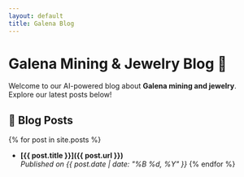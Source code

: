 ```yaml
---
layout: default
title: Galena Blog
---
```


# Galena Mining & Jewelry Blog 💎

Welcome to our AI-powered blog about **Galena mining and jewelry**.  
Explore our latest posts below!

## 📜 Blog Posts

{% for post in site.posts %}
- **[{{ post.title }}]({{ post.url }})**  
  *Published on {{ post.date | date: "%B %d, %Y" }}*
{% endfor %}
